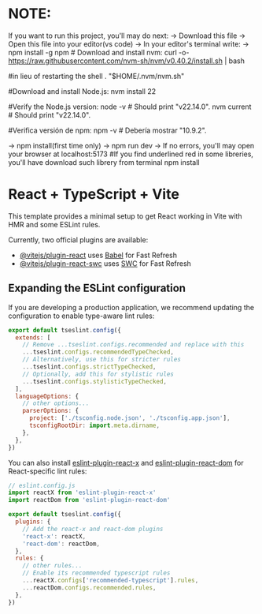 # NOTE:
If you want to run this project, you'll may do next:
-> Download this file
-> Open this file into your editor(vs code)
-> In your editor's terminal write:
    -> npm install -g npm
    # Download and install nvm:
curl -o- https://raw.githubusercontent.com/nvm-sh/nvm/v0.40.2/install.sh | bash

#in lieu of restarting the shell
\. "$HOME/.nvm/nvm.sh"

#Download and install Node.js:
nvm install 22

#Verify the Node.js version:
node -v # Should print "v22.14.0".
nvm current # Should print "v22.14.0".

#Verifica versión de npm:
npm -v # Debería mostrar "10.9.2".

-> npm install(first time only)
-> npm run dev
-> If no errors, you'll may open your browser
   at localhost:5173
#If you find underlined red in some libreries,
 you'll have download such librery from terminal
 npm install <librerie>
    

# React + TypeScript + Vite

This template provides a minimal setup to get React working in Vite with HMR and some ESLint rules.

Currently, two official plugins are available:

- [@vitejs/plugin-react](https://github.com/vitejs/vite-plugin-react/blob/main/packages/plugin-react/README.md) uses [Babel](https://babeljs.io/) for Fast Refresh
- [@vitejs/plugin-react-swc](https://github.com/vitejs/vite-plugin-react-swc) uses [SWC](https://swc.rs/) for Fast Refresh

## Expanding the ESLint configuration

If you are developing a production application, we recommend updating the configuration to enable type-aware lint rules:

```js
export default tseslint.config({
  extends: [
    // Remove ...tseslint.configs.recommended and replace with this
    ...tseslint.configs.recommendedTypeChecked,
    // Alternatively, use this for stricter rules
    ...tseslint.configs.strictTypeChecked,
    // Optionally, add this for stylistic rules
    ...tseslint.configs.stylisticTypeChecked,
  ],
  languageOptions: {
    // other options...
    parserOptions: {
      project: ['./tsconfig.node.json', './tsconfig.app.json'],
      tsconfigRootDir: import.meta.dirname,
    },
  },
})
```

You can also install [eslint-plugin-react-x](https://github.com/Rel1cx/eslint-react/tree/main/packages/plugins/eslint-plugin-react-x) and [eslint-plugin-react-dom](https://github.com/Rel1cx/eslint-react/tree/main/packages/plugins/eslint-plugin-react-dom) for React-specific lint rules:

```js
// eslint.config.js
import reactX from 'eslint-plugin-react-x'
import reactDom from 'eslint-plugin-react-dom'

export default tseslint.config({
  plugins: {
    // Add the react-x and react-dom plugins
    'react-x': reactX,
    'react-dom': reactDom,
  },
  rules: {
    // other rules...
    // Enable its recommended typescript rules
    ...reactX.configs['recommended-typescript'].rules,
    ...reactDom.configs.recommended.rules,
  },
})
```
